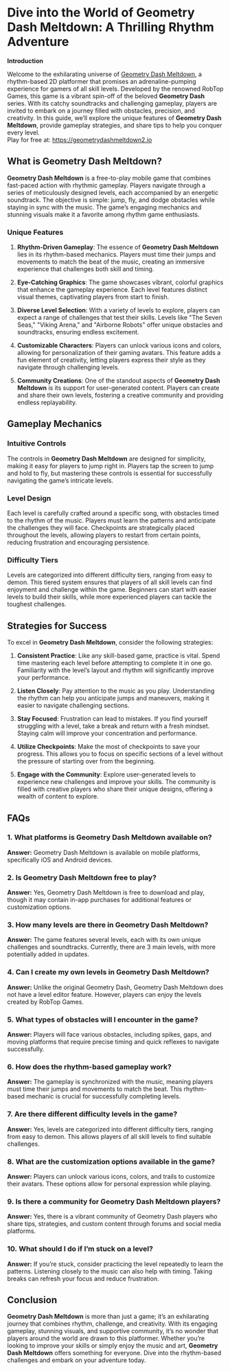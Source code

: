 <h1>Dive into the World of Geometry Dash Meltdown: A Thrilling Rhythm Adventure</h1>
<p><strong>Introduction</strong></p>
<p>Welcome to the exhilarating universe of <a href="https://geometrydashmeltdown2.io/">Geometry Dash Meltdown</a>, a rhythm-based 2D platformer that promises an adrenaline-pumping experience for gamers of all skill levels. Developed by the renowned RobTop Games, this game is a vibrant spin-off of the beloved <strong>Geometry Dash</strong> series. With its catchy soundtracks and challenging gameplay, players are invited to embark on a journey filled with obstacles, precision, and creativity. In this guide, we&rsquo;ll explore the unique features of <strong>Geometry Dash Meltdown</strong>, provide gameplay strategies, and share tips to help you conquer every level.<br />Play for free at:&nbsp;<a href="https://geometrydashmeltdown2.io/">https://geometrydashmeltdown2.io</a></p>
<h2>What is Geometry Dash Meltdown?</h2>
<p><strong>Geometry Dash Meltdown</strong> is a free-to-play mobile game that combines fast-paced action with rhythmic gameplay. Players navigate through a series of meticulously designed levels, each accompanied by an energetic soundtrack. The objective is simple: jump, fly, and dodge obstacles while staying in sync with the music. The game&rsquo;s engaging mechanics and stunning visuals make it a favorite among rhythm game enthusiasts.</p>
<h3>Unique Features</h3>
<ol>
<li>
<p><strong>Rhythm-Driven Gameplay</strong>: The essence of <strong>Geometry Dash Meltdown</strong> lies in its rhythm-based mechanics. Players must time their jumps and movements to match the beat of the music, creating an immersive experience that challenges both skill and timing.</p>
</li>
<li>
<p><strong>Eye-Catching Graphics</strong>: The game showcases vibrant, colorful graphics that enhance the gameplay experience. Each level features distinct visual themes, captivating players from start to finish.</p>
</li>
<li>
<p><strong>Diverse Level Selection</strong>: With a variety of levels to explore, players can expect a range of challenges that test their skills. Levels like "The Seven Seas," "Viking Arena," and "Airborne Robots" offer unique obstacles and soundtracks, ensuring endless excitement.</p>
</li>
<li>
<p><strong>Customizable Characters</strong>: Players can unlock various icons and colors, allowing for personalization of their gaming avatars. This feature adds a fun element of creativity, letting players express their style as they navigate through challenging levels.</p>
</li>
<li>
<p><strong>Community Creations</strong>: One of the standout aspects of <strong>Geometry Dash Meltdown</strong> is its support for user-generated content. Players can create and share their own levels, fostering a creative community and providing endless replayability.</p>
</li>
</ol>
<h2>Gameplay Mechanics</h2>
<h3>Intuitive Controls</h3>
<p>The controls in <strong>Geometry Dash Meltdown</strong> are designed for simplicity, making it easy for players to jump right in. Players tap the screen to jump and hold to fly, but mastering these controls is essential for successfully navigating the game&rsquo;s intricate levels.</p>
<h3>Level Design</h3>
<p>Each level is carefully crafted around a specific song, with obstacles timed to the rhythm of the music. Players must learn the patterns and anticipate the challenges they will face. Checkpoints are strategically placed throughout the levels, allowing players to restart from certain points, reducing frustration and encouraging persistence.</p>
<h3>Difficulty Tiers</h3>
<p>Levels are categorized into different difficulty tiers, ranging from easy to demon. This tiered system ensures that players of all skill levels can find enjoyment and challenge within the game. Beginners can start with easier levels to build their skills, while more experienced players can tackle the toughest challenges.</p>
<h2>Strategies for Success</h2>
<p>To excel in <strong>Geometry Dash Meltdown</strong>, consider the following strategies:</p>
<ol>
<li>
<p><strong>Consistent Practice</strong>: Like any skill-based game, practice is vital. Spend time mastering each level before attempting to complete it in one go. Familiarity with the level&rsquo;s layout and rhythm will significantly improve your performance.</p>
</li>
<li>
<p><strong>Listen Closely</strong>: Pay attention to the music as you play. Understanding the rhythm can help you anticipate jumps and maneuvers, making it easier to navigate challenging sections.</p>
</li>
<li>
<p><strong>Stay Focused</strong>: Frustration can lead to mistakes. If you find yourself struggling with a level, take a break and return with a fresh mindset. Staying calm will improve your concentration and performance.</p>
</li>
<li>
<p><strong>Utilize Checkpoints</strong>: Make the most of checkpoints to save your progress. This allows you to focus on specific sections of a level without the pressure of starting over from the beginning.</p>
</li>
<li>
<p><strong>Engage with the Community</strong>: Explore user-generated levels to experience new challenges and improve your skills. The community is filled with creative players who share their unique designs, offering a wealth of content to explore.</p>
</li>
</ol>
<h2>FAQs</h2>
<h3>1.&nbsp;<strong>What platforms is Geometry Dash Meltdown available on?</strong></h3>
<p><strong>Answer:</strong> Geometry Dash Meltdown is available on mobile platforms, specifically iOS and Android devices.</p>
<h3>2.&nbsp;<strong>Is Geometry Dash Meltdown free to play?</strong></h3>
<p><strong>Answer:</strong> Yes, Geometry Dash Meltdown is free to download and play, though it may contain in-app purchases for additional features or customization options.</p>
<h3>3.&nbsp;<strong>How many levels are there in Geometry Dash Meltdown?</strong></h3>
<p><strong>Answer:</strong> The game features several levels, each with its own unique challenges and soundtracks. Currently, there are 3 main levels, with more potentially added in updates.</p>
<h3>4.&nbsp;<strong>Can I create my own levels in Geometry Dash Meltdown?</strong></h3>
<p><strong>Answer:</strong> Unlike the original Geometry Dash, Geometry Dash Meltdown does not have a level editor feature. However, players can enjoy the levels created by RobTop Games.</p>
<h3>5.&nbsp;<strong>What types of obstacles will I encounter in the game?</strong></h3>
<p><strong>Answer:</strong> Players will face various obstacles, including spikes, gaps, and moving platforms that require precise timing and quick reflexes to navigate successfully.</p>
<h3>6.&nbsp;<strong>How does the rhythm-based gameplay work?</strong></h3>
<p><strong>Answer:</strong> The gameplay is synchronized with the music, meaning players must time their jumps and movements to match the beat. This rhythm-based mechanic is crucial for successfully completing levels.</p>
<h3>7.&nbsp;<strong>Are there different difficulty levels in the game?</strong></h3>
<p><strong>Answer:</strong> Yes, levels are categorized into different difficulty tiers, ranging from easy to demon. This allows players of all skill levels to find suitable challenges.</p>
<h3>8.&nbsp;<strong>What are the customization options available in the game?</strong></h3>
<p><strong>Answer:</strong> Players can unlock various icons, colors, and trails to customize their avatars. These options allow for personal expression while playing.</p>
<h3>9.&nbsp;<strong>Is there a community for Geometry Dash Meltdown players?</strong></h3>
<p><strong>Answer:</strong> Yes, there is a vibrant community of Geometry Dash players who share tips, strategies, and custom content through forums and social media platforms.</p>
<h3>10.&nbsp;<strong>What should I do if I&rsquo;m stuck on a level?</strong></h3>
<p><strong>Answer:</strong> If you&rsquo;re stuck, consider practicing the level repeatedly to learn the patterns. Listening closely to the music can also help with timing. Taking breaks can refresh your focus and reduce frustration.</p>
<h2>Conclusion</h2>
<p><strong>Geometry Dash Meltdown</strong> is more than just a game; it&rsquo;s an exhilarating journey that combines rhythm, challenge, and creativity. With its engaging gameplay, stunning visuals, and supportive community, it&rsquo;s no wonder that players around the world are drawn to this platformer. Whether you&rsquo;re looking to improve your skills or simply enjoy the music and art, <strong>Geometry Dash Meltdown</strong> offers something for everyone. Dive into the rhythm-based challenges and embark on your adventure today.</p>
